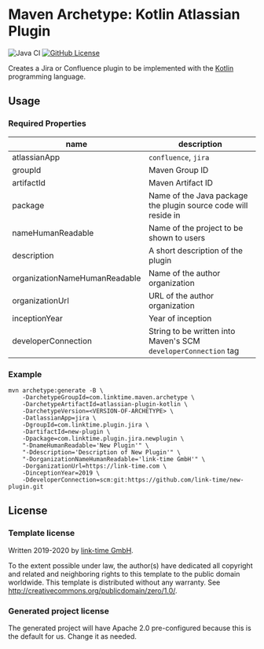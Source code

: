 # Maven Archetype: Kotlin Atlassian Plugin
![Java CI](https://github.com/link-time/atlassian-plugin-kotlin/workflows/Java%20CI/badge.svg)
[![GitHub License](https://img.shields.io/badge/license-CC0%201.0%20Universal-blue.svg?style=flat)](https://creativecommons.org/publicdomain/zero/1.0/legalcode)

Creates a Jira or Confluence plugin to be implemented with the
[Kotlin](https://kotlinlang.org/) programming language.


## Usage

### Required Properties
| name | description |
| ---- | ----------- |
| atlassianApp | `confluence`, `jira` |
| groupId | Maven Group ID |
| artifactId | Maven Artifact ID |
| package | Name of the Java package the plugin source code will reside in |
| nameHumanReadable | Name of the project to be shown to users |
| description | A short description of the plugin |
| organizationNameHumanReadable | Name of the author organization |
| organizationUrl | URL of the author organization |
| inceptionYear | Year of inception |
| developerConnection | String to be written into Maven's SCM `developerConnection` tag |

### Example
```
mvn archetype:generate -B \
    -DarchetypeGroupId=com.linktime.maven.archetype \
    -DarchetypeArtifactId=atlassian-plugin-kotlin \
    -DarchetypeVersion=<VERSION-OF-ARCHETYPE> \
    -DatlassianApp=jira \
    -DgroupId=com.linktime.plugin.jira \
    -DartifactId=new-plugin \
    -Dpackage=com.linktime.plugin.jira.newplugin \
    "-DnameHumanReadable='New Plugin'" \
    "-Ddescription='Description of New Plugin'" \
    "-DorganizationNameHumanReadable='link-time GmbH'" \
    -DorganizationUrl=https://link-time.com \
    -DinceptionYear=2019 \
    -DdeveloperConnection=scm:git:https://github.com/link-time/new-plugin.git
```


## License

### Template license
Written 2019-2020 by [link-time GmbH](https://www.link-time.com).

To the extent possible under law, the author(s) have dedicated all copyright and related
and neighboring rights to this template to the public domain worldwide.
This template is distributed without any warranty. See <http://creativecommons.org/publicdomain/zero/1.0/>.

### Generated project license
The generated project will have Apache 2.0 pre-configured because this is the default
for us. Change it as needed.